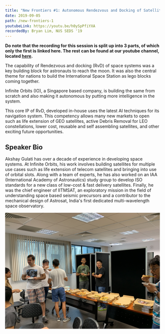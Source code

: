 ```yaml
---
title: "New Frontiers #1: Autonomous Rendezvous and Docking of Satellites"
date: 2019-09-05
path: /new-frontiers-1
youtubeLink: https://youtu.be/h0ySpPfiYXA
recordedBy: Bryan Lim, NUS SEDS '19
---
```


**Do note that the recording for this session is split up into 3 parts, of which only the first is linked here. The rest can be found at our youtube channel, located [here](https://www.youtube.com/channel/UCUbobZWvBIYmCOsc_33vwGQ).**

The capability of Rendezvous and docking (RvD) of space systems was a key building block for astronauts to reach the moon. It was also the central theme for nations to build the International Space Station as lego blocks coming together.

lnfinite Orbits (IO), a Singapore based company, is building the same from scratch and also making it autonomous by putting more intelligence in the system.

This core IP of RvD, developed in-house uses the latest AI techniques for its navigation system. This competency allows many new markets to open such as life extension of GEO satellites, active Debris Removal for LEO constellations, lower cost, reusable and self assembling satellites, and other exciting future opportunities.

## Speaker Bio

Akshay Gulati has over a decade of experience in developing space systems. At Infinite Orbits, his work involves building satellites for multiple use cases such as life extension of telecom satellites and bringing into use of orbital slots. Along with a team of experts, he has also worked on an IAA (International Academy of Astronautics) study group to develop ISO standards for a new class of low-cost & fast delivery satellites. Finally, he was the chief engineer of IITMSAT, an exploratory mission in the field of understanding space based seismic precursors and a contributor to the mechanical design of Astrosat, India's first dedicated multi-wavelength space observatory.

![image 1](./image1.jpg)